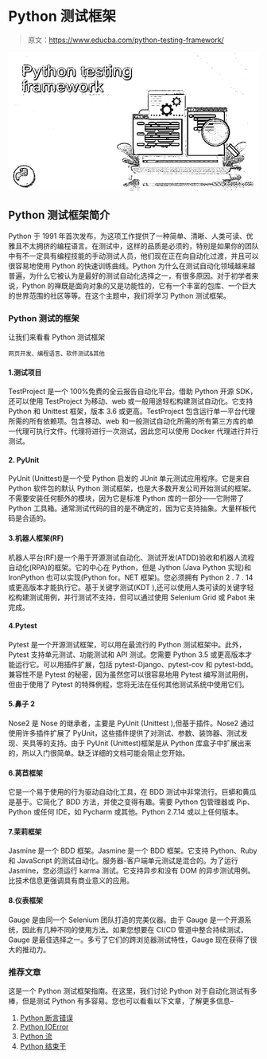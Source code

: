 # Python 测试框架

> 原文：<https://www.educba.com/python-testing-framework/>

![Python testing framework](img/188216dfb2f32f2f7b4610953d5e2d7d.png)



## Python 测试框架简介

Python 于 1991 年首次发布，为这项工作提供了一种简单、清晰、人类可读、优雅且不太拥挤的编程语言。在测试中，这样的品质是必须的，特别是如果你的团队中有不一定具有编程技能的手动测试人员，他们现在正在向自动化过渡，并且可以很容易地使用 Python 的快速训练曲线。Python 为什么在测试自动化领域越来越普遍，为什么它被认为是最好的测试自动化选择之一，有很多原因。对于初学者来说，Python 的禅既是面向对象的又是功能性的，它有一个丰富的包库、一个巨大的世界范围的社区等等。在这个主题中，我们将学习 Python 测试框架。

### Python 测试的框架

让我们来看看 Python 测试框架

<small>网页开发、编程语言、软件测试&其他</small>

#### 1.测试项目

TestProject 是一个 100%免费的全云报告自动化平台。借助 Python 开源 SDK，还可以使用 TestProject 为移动、web 或一般用途轻松构建测试自动化。它支持 Python 和 Unittest 框架，版本 3.6 或更高。TestProject 包含运行单一平台代理所需的所有依赖项。包含移动、web 和一般测试自动化所需的所有第三方库的单一代理可执行文件。代理将进行一次测试，因此您可以使用 Docker 代理进行并行测试。

#### 2\. PyUnit

PyUnit (Unittest)是一个受 Python 启发的 JUnit 单元测试应用程序。它是来自 Python 软件包的默认 Python 测试框架，也是大多数开发公司开始测试的框架。不需要安装任何额外的模块，因为它是标准 Python 库的一部分——它附带了 Python 工具箱。通常测试代码的目的是不确定的，因为它支持抽象。大量样板代码是合适的。

#### 3.机器人框架(RF)

机器人平台(RF)是一个用于开源测试自动化、测试开发(ATDD)验收和机器人流程自动化(RPA)的框架。它的中心在 Python，但是 Jython (Java Python 实现)和 IronPython 也可以实现(Python for。NET 框架)。您必须拥有 Python 2 . 7 . 14 或更高版本才能执行它。基于关键字测试(KDT ),还可以使用人类可读的关键字轻松构建测试用例，并行测试不支持，但可以通过使用 Selenium Grid 或 Pabot 来完成。

#### 4.Pytest

Pytest 是一个开源测试框架，可以用在最流行的 Python 测试框架中。此外，Pytest 支持单元测试、功能测试和 API 测试。您需要 Python 3.5 或更高版本才能运行它。可以用插件扩展，包括 pytest-Django、pytest-cov 和 pytest-bdd。兼容性不是 Pytest 的秘密，因为虽然您可以很容易地用 Pytest 编写测试用例，但由于使用了 Pytest 的特殊例程，您将无法在任何其他测试系统中使用它们。

#### 5.鼻子 2

Nose2 是 Nose 的继承者，主要是 PyUnit (Unittest ),但基于插件。Nose2 通过使用许多插件扩展了 PyUnit，这些插件提供了对测试、参数、装饰器、测试发现、夹具等的支持。由于 PyUnit (Unittest)框架是从 Python 库盒子中扩展出来的，所以入门很简单。缺乏详细的文档可能会阻止您开始。

#### 6.莴苣框架

它是一个易于使用的行为驱动自动化工具，在 BDD 测试中非常流行。巨蟒和黄瓜是基于。它简化了 BDD 方法，并使之变得有趣。需要 Python 包管理器或 Pip、Python 或任何 IDE，如 Pycharm 或其他。Python 2.7.14 或以上任何版本。

#### 7.茉莉框架

Jasmine 是一个 BDD 框架。Jasmine 是一个 BDD 框架。它支持 Python、Ruby 和 JavaScript 的测试自动化。服务器-客户端单元测试是混合的。为了运行 Jasmine，您必须运行 karma 测试。它支持异步和没有 DOM 的异步测试用例。比技术信息更强调具有商业意义的应用。

#### 8.仪表框架

Gauge 是由同一个 Selenium 团队打造的完美仪器。由于 Gauge 是一个开源系统，因此有几种不同的使用方法。如果您想要在 CI/CD 管道中整合持续测试，Gauge 是最佳选择之一。多亏了它们的跨浏览器测试特性，Gauge 现在获得了很大的推动力。

### 推荐文章

这是一个 Python 测试框架指南。在这里，我们讨论 Python 对于自动化测试有多棒，但是测试 Python 有多容易。您也可以看看以下文章，了解更多信息–

1.  [Python 断言错误](https://www.educba.com/python-assertionerror/)
2.  [Python IOError](https://www.educba.com/python-ioerror/)
3.  [Python 流](https://www.educba.com/python-stream/)
4.  [Python 结束于](https://www.educba.com/python-endswith/)





